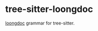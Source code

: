 # tree-sitter-loongdoc

[loongdoc](https://cathaysia.github.io/tree-sitter-loongdoc/) grammar for tree-sitter.

